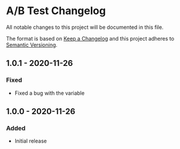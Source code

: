 # A/B Test  Changelog

All notable changes to this project will be documented in this file.

The format is based on [Keep a Changelog](http://keepachangelog.com/) and this project adheres to [Semantic Versioning](http://semver.org/).

## 1.0.1 - 2020-11-26
### Fixed
- Fixed a bug with the variable

## 1.0.0 - 2020-11-26
### Added
- Initial release
